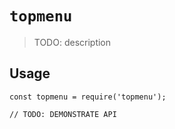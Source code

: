 # `topmenu`

> TODO: description

## Usage

```
const topmenu = require('topmenu');

// TODO: DEMONSTRATE API
```
